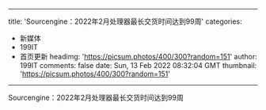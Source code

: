 
---
title: 'Sourcengine：2022年2月处理器最长交货时间达到99周'
categories: 
 - 新媒体
 - 199IT
 - 首页更新
headimg: 'https://picsum.photos/400/300?random=151'
author: 199IT
comments: false
date: Sun, 13 Feb 2022 08:32:04 GMT
thumbnail: 'https://picsum.photos/400/300?random=151'
---

<div>   
Sourcengine：2022年2月处理器最长交货时间达到99周  
</div>
            